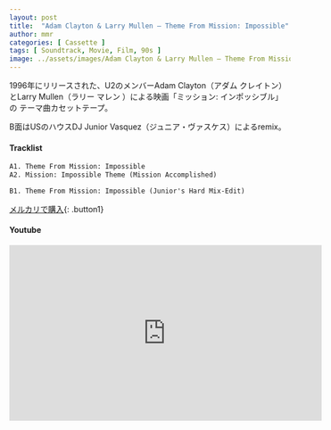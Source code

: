 ```yaml
---
layout: post
title:  "Adam Clayton & Larry Mullen – Theme From Mission: Impossible"
author: mmr
categories: [ Cassette ]
tags: [ Soundtrack, Movie, Film, 90s ]
image: ../assets/images/Adam Clayton & Larry Mullen – Theme From Mission Impossible.jpg
---
```


1996年にリリースされた、U2のメンバーAdam Clayton（アダム クレイトン）とLarry Mullen（ラリー マレン ）による映画「ミッション: インポッシブル」の テーマ曲カセットテープ。

B面はUSのハウスDJ Junior Vasquez（ジュニア・ヴァスケス）によるremix。

#### Tracklist
```md
A1. Theme From Mission: Impossible
A2. Mission: Impossible Theme (Mission Accomplished)

B1. Theme From Mission: Impossible (Junior's Hard Mix-Edit)
```

[メルカリで購入](https://jp.mercari.com/item/m33330451602?afid=6142608987){: .button1}

#### Youtube
<iframe width="560" height="315" src="https://www.youtube.com/embed/1sibRQh_Ry0?si=uYrL9uW6B0nx9GjJ" title="YouTube video player" frameborder="0" allow="accelerometer; autoplay; clipboard-write; encrypted-media; gyroscope; picture-in-picture; web-share" referrerpolicy="strict-origin-when-cross-origin" allowfullscreen></iframe>